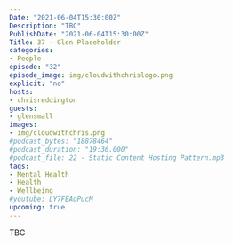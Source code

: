 ```yaml
---
Date: "2021-06-04T15:30:00Z"
Description: "TBC"
PublishDate: "2021-06-04T15:30:00Z"
Title: 37 - Glen Placeholder
categories:
- People
episode: "32"
episode_image: img/cloudwithchrislogo.png
explicit: "no"
hosts:
- chrisreddington
guests:
- glensmall
images:
- img/cloudwithchris.png
#podcast_bytes: "18878464"
#podcast_duration: "19:36.000"
#podcast_file: 22 - Static Content Hosting Pattern.mp3
tags:
- Mental Health
- Health
- Wellbeing
#youtube: LY7FEAoPucM
upcoming: true
---
```

TBC